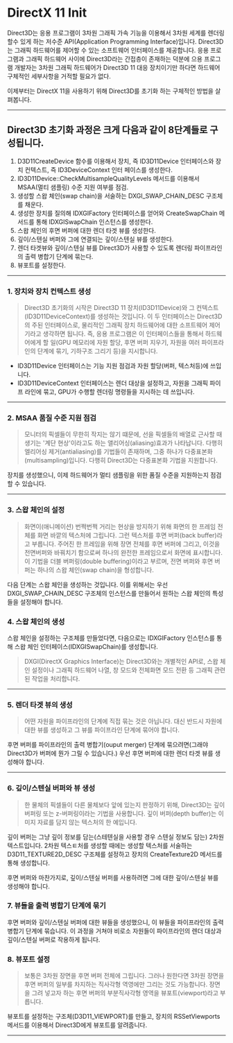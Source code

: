 # DirectX 11 Init

Direct3D는 응용 프로그램이 3차원 그래픽 가속 기능을 이용해서 3차원 세계를 렌더링할수 있게 하는 저수준 API(Application Programming Interface)입니다. Direct3D는 그래픽 하드웨어를 제어할 수 있는 소프트웨어 인터페이스를 제공합니다. 응용 프로그램과 그래픽 하드웨어 사이에 Direct3D라는 간접층이 존재하는 덕분에 으용 프로그램 개발자는 3차원 그래픽 하드웨어가 Direct3D 11 대응 장치이기만 하다면 하드웨어 구체적인 세부사항을 거적할 필요가 없다.

이제부터는 DirectX 11을 사용하기 위해 Direct3D를 초기화 하는 구체적인 방법을 살펴봅니다.

---

## Direct3D 초기화 과정은 크게 다음과 같이 8단계들로 구성됩니다.

1. D3D11CreateDevice 함수를 이용해서 장치, 즉 ID3D11Device 인터페이스와 장치 컨텍스트, 즉 ID3DeviceContext 인터 페이스를 생성한다.
2. ID3D11Device::CheckMultisampleQualityLevels 메서드를 이용해서 MSAA(멀티 샘플링) 수준 지원 여부를 점검.
3. 생성할 스왑 체인(swap chain)을 서술하는 DXGI_SWAP_CHAIN_DESC 구조체를 채운다.
4. 생성한 장치를 질의해 IDXGIFactory 인터페이스를 얻어와 CreateSwapChain 메서드를 통해 IDXGISwapChain 인스턴스를 생성한다.
5. 스왑 체인의 후면 버퍼에 대한 렌더 타겟 뷰를 생성한다.
6. 깊이/스텐실 버퍼와 그에 연결되는 깊이/스텐실 뷰를 생성한다.
7. 렌더 타겟뷰와 깊이/스텐실 뷰를 Direct3D가 사용할 수 있도록 렌더링 파이프라인의 출력 병합기 단계에 묶는다.
8. 뷰포트를 설정한다.

---

### 1. 장치와 장치 컨텍스트 생성

> Direct3D 초기화의 시작은 Direct3D 11 장치(ID3D11Device)와 그 컨텍스트(ID3D11DeviceContext)를 생성하는 것입니다. 이 두 인터페이스는 Direct3D의 주된 인터페이스로, 물리적인 그래픽 장치 하드웨어에 대한 소프트웨어 제어기라고 생각하면 됩니다. 즉, 응용 프로그램은 이 인터페이스들을 통해서 하드웨어에게 할 일(GPU 메모리에 자원 할당, 후면 버퍼 지우기, 자원을 여러 파이프라인의 단계에 묶기, 기하구조 그리기 등)을 지시합니다.

- ID3D11Device 인터페이스는 기능 지원 점검과 자원 할당(버퍼, 텍스처등)에 쓰입니다.
- ID3D11DeviceContext 인터페이스는 렌더 대상을 설정하고, 자원을 그래픽 파이프 라인에 묶고, GPU가 수행할 렌더링 명령들을 지시하는 데 쓰입니다.

---

### 2. MSAA 품질 수준 지원 점검

> 모니터의 픽셀들이 무한히 작지는 않기 떄문에, 선을 픽셀들의 배열로 근사할 때 생기는 '계단 현상'이라고도 하는 앨리어싱(aliasing)효과가 나타납니다.  다행히 엘리어싱 제거(antialiasing)를 기법들이 존재하며, 그중 하나가 다중표본화(multisampling)입니다. 다행히 Direct3D는 다중표본화 기법을 지원합니다.

장치를 생성했으니, 이제 하드웨어가 멀티 샘플링을 위한 품질 수준을 지원하는지 점검할 수 있습니다.

---

### 3. 스왑 체인의 설정

> 화면이(애니메이션) 번쩍번쩍 거리는 현상을 방지하기 위해 화면의 한 프레임 전체를 화면 바깥의 텍스처에 그립니다. 그런 텍스처를 후면 버퍼(back buffer)라고 부릅니다. 주어진 한 프레임을 위해 장면 전체를 후면 버퍼에 그리고, 이것을 전면버퍼와 바꿔치기 함으로써 하나의 완전한 프레임으로서 화면에 표시합니다. 이 기법을 더블 버퍼링(double buffering)이라고 부르며, 전면 버퍼와 후면 버퍼는 하나의 스왑 체인(swap chain)을 형성합니다.

다음 단계는 스왑 체인을 생성하는 것입니다. 이를 위해서는 우선 DXGI_SWAP_CHAIN_DESC 구조체의 인스턴스를 만들어서 원하는 스왑 체인의 특성들을 설정해야 합니다.

### 4. 스왑 체인의 생성

스왑 체인을 설정하는 구조체를 만들었다면, 다음으로는 IDXGIFactory 인스턴스를 통해 스왑 체인 인터페이스(IDXGISwapChain)를 생성합니다.

> DXGI(DirectX Graphics Interface)는 Direct3D와는 개별적인 API로, 스왑 체인 설정이나 그래픽 하드웨어 나열, 창 모드와 전체화면 모드 전환 등 그래픽 관련된 작업을 처리합니다.

---

### 5. 렌더 타겟 뷰의 생성

> 어떤 자원을 파이프라인의 단계에 직접 묶는 것은 아닙니다. 대신 반드시 자원에 대한 뷰를 생성하고 그 뷰를 파이프라인 단계에 묶어야 합니다.

후면 버퍼를 파이프라인의 출력 병합기(ouput merger) 단계에 묶으려면(그래야 Direct3D가 버퍼에 뭔가 그릴 수 있습니다.) 우선 후면 버퍼에 대한 렌더 타겟 뷰를 생성해야 합니다.

---

### 6. 깊이/스텐실 버퍼와 뷰 생성

> 한 물체의 픽셀들이 다른 물체보다 앞에 있는지 판정하기 위해, Direct3D는 깊이 버퍼링 또는 z-버퍼링이라는 기법을 사용합니다. 깊이 버퍼(depth buffer)는 이미지 자료를 담지 않는 텍스처의 한 예입니다.

깊이 버퍼는 그냥 깊이 정보를 담는(스테텐실을 사용할 경우 스텐실 정보도 담는) 2차원 텍스트입니다. 2차원 텍스ㅌ처를 생성할 때에는 생성할 텍스처를 서술하는 D3D11_TEXTURE2D_DESC 구조체를 설정하고 장치의 CreateTexture2D 메서드를 통해 생성합니다.

후면 버퍼와 마찬가지로, 깊이/스텐실 버퍼를 사용하려면 그에 대한 깊이/스텐실 뷰를 생성해야 합니다.

### 7. 뷰들을 출력 병합기 단계에 묶기

후면 버퍼와 깊이/스텐실 버퍼에 대한 뷰들을 생성했으니, 이 뷰들을 파이프라인의 출력 병합기 단계에 묶습니다. 이 과정을 거쳐야 비로소 자원들이 파이프라인의 렌더 대상과 깊이/스텐실 버퍼로 작용하게 됩니다.

### 8. 뷰포트 설정

> 보통은 3차원 장면을 후면 버퍼 전체에 그립니다. 그러나 원한다면 3차원 장면을 후면 버퍼의 일부를 차지하는 직사각형 역영에만 그리는 것도 가능합니다. 장면을 그려 넣고자 하는 후면 버퍼의 부분직사각형 영역을 뷰포트(viewport)라고 부릅니다.

뷰포트를 설정하는 구조체(D3D11_VIEWPORT)를 만들고, 장치의 RSSetViewports 메서드를 이용해서 Direct3D에게 뷰포트를 알려줍니다.

---
